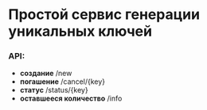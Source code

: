 # Простой сервис генерации уникальных ключей

### API:

- **создание** /new
- **погашение** /cancel/{key}
- **статус** /status/{key}
- **оставшееся количество** /info